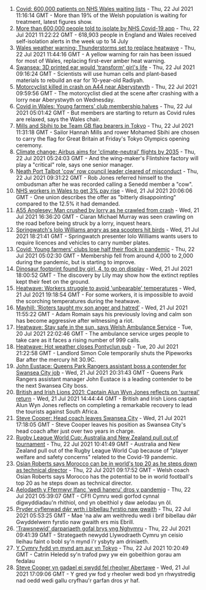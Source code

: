 1. [Covid: 600,000 patients on NHS Wales waiting lists](https://www.bbc.co.uk/news/uk-wales-57915989) - Thu, 22 Jul 2021 11:16:14 GMT - More than 19% of the Welsh population is waiting for treatment, latest figures show.
2. [More than 600,000 people told to isolate by NHS Covid-19 app](https://www.bbc.co.uk/news/technology-57929162) - Thu, 22 Jul 2021 11:22:22 GMT - 618,903 people in England and Wales received self-isolation alerts in the week up to 14 July
3. [Wales weather warning: Thunderstorms set to replace heatwave](https://www.bbc.co.uk/news/uk-wales-57929643) - Thu, 22 Jul 2021 11:44:16 GMT - A yellow warning for rain has been issued for most of Wales, replacing first-ever amber heat warning.
4. [Swansea: 3D printed ear would 'transform' girl's life](https://www.bbc.co.uk/news/uk-wales-57903527) - Thu, 22 Jul 2021 09:16:24 GMT - Scientists will use human cells and plant-based materials to rebuild an ear for 10-year-old Radiyah.
5. [Motorcyclist killed in crash on A44 near Aberystwyth](https://www.bbc.co.uk/news/uk-wales-57925835) - Thu, 22 Jul 2021 09:59:56 GMT - The motorcyclist died at the scene after crashing with a lorry near Aberystwyth on Wednesday.
6. [Covid in Wales: Young farmers' club membership halves](https://www.bbc.co.uk/news/uk-wales-57919623) - Thu, 22 Jul 2021 05:01:42 GMT - But members are starting to return as Covid rules are relaxed, says the Wales chair.
7. [Mills and Sbihi to be Team GB flag bearers in Tokyo](https://www.bbc.co.uk/sport/olympics/57925326) - Thu, 22 Jul 2021 11:31:18 GMT - Sailor Hannah Mills and rower Mohamed Sbihi are chosen to carry the flag for Great Britain at Friday's Tokyo Olympics opening ceremony.
8. [Climate change: Airbus aims for 'climate-neutral' flights by 2035](https://www.bbc.co.uk/news/uk-wales-57923403) - Thu, 22 Jul 2021 05:24:03 GMT - And the wing-maker's Flintshire factory will play a "critical" role, says one senior manager.
9. [Neath Port Talbot 'cow' row council leader cleared of misconduct](https://www.bbc.co.uk/news/uk-wales-57925838) - Thu, 22 Jul 2021 09:31:22 GMT - Rob Jones referred himself to the ombudsman after he was recorded calling a Senedd member a "cow".
10. [NHS workers in Wales to get 3% pay rise](https://www.bbc.co.uk/news/uk-wales-politics-57915990) - Wed, 21 Jul 2021 20:06:06 GMT - One union describes the offer as "bitterly disappointing" compared to the 12.5% it had demanded.
11. [A55 Anglesey: Man crushed by lorry as he crawled from crash](https://www.bbc.co.uk/news/uk-wales-57920041) - Wed, 21 Jul 2021 16:36:20 GMT - Ciaran Michael Murray was seen crawling on the road before being struck by a lorry, inquest hears.
12. [Springwatch's Iolo Williams angry as sea scooters hit birds](https://www.bbc.co.uk/news/uk-wales-57918483) - Wed, 21 Jul 2021 18:21:41 GMT - Springwatch presenter Iolo Williams wants users to require licences and vehicles to carry number plates.
13. [Covid: Young farmers' clubs lose half their flock in pandemic](https://www.bbc.co.uk/news/uk-wales-57923766) - Thu, 22 Jul 2021 05:02:30 GMT - Membership fell from around 4,000 to 2,000 during the pandemic, but is starting to improve.
14. [Dinosaur footprint found by girl, 4, to go on display](https://www.bbc.co.uk/news/uk-wales-57921987) - Wed, 21 Jul 2021 18:00:52 GMT - The discovery by Lily may show how the extinct reptiles kept their feet on the ground.
15. [Heatwave: Workers struggle to avoid 'unbearable' temperatures](https://www.bbc.co.uk/news/uk-wales-57923094) - Wed, 21 Jul 2021 19:18:54 GMT - For some workers, it is impossible to avoid the scorching temperatures during the heatwave.
16. [Mayhill: ‘Rioters taught my son anger and hatred’](https://www.bbc.co.uk/news/uk-wales-57907596) - Wed, 21 Jul 2021 11:55:22 GMT - Adam Romain says his previously loving and calm son has become aggressive after witnessing a riot.
17. [Heatwave: Stay safe in the sun, says Welsh Ambulance Service](https://www.bbc.co.uk/news/uk-wales-57910591) - Tue, 20 Jul 2021 22:02:46 GMT - The ambulance service urges people to take care as it faces a rising number of 999 calls.
18. [Heatwave: Hot weather closes Pontyclun pub](https://www.bbc.co.uk/news/uk-wales-57908735) - Tue, 20 Jul 2021 21:22:58 GMT - Landlord Simon Cole temporarily shuts the Pipeworks Bar after the mercury hit 30.9C.
19. [John Eustace: Queens Park Rangers assistant boss a contender for Swansea City job](https://www.bbc.co.uk/sport/football/57923015) - Wed, 21 Jul 2021 20:31:43 GMT - Queens Park Rangers assistant manager John Eustace is a leading contender to be the next Swansea City boss.
20. [British and Irish Lions 2021: Captain Alun Wyn Jones reflects on 'surreal' return](https://www.bbc.co.uk/sport/rugby-union/57913078) - Wed, 21 Jul 2021 14:44:44 GMT - British and Irish Lions captain Alun Wyn Jones reflects on completing a remarkable recovery to lead the tourists against South Africa.
21. [Steve Cooper: Head coach leaves Swansea City](https://www.bbc.co.uk/sport/football/57918658) - Wed, 21 Jul 2021 17:18:05 GMT - Steve Cooper leaves his position as Swansea City's head coach after just over two years in charge.
22. [Rugby League World Cup: Australia and New Zealand pull out of tournament](https://www.bbc.co.uk/sport/rugby-league/57925720) - Thu, 22 Jul 2021 10:41:49 GMT - Australia and New Zealand pull out of the Rugby League World Cup because of "player welfare and safety concerns" related to the Covid-19 pandemic.
23. [Osian Roberts says Morocco can be in world's top 20 as he steps down as technical director](https://www.bbc.co.uk/sport/africa/57918045) - Thu, 22 Jul 2021 09:17:52 GMT - Welsh coach Osian Roberts says Morocco has the potential to be in world football's top 20 as he steps down as technical director.
24. [Aelodaeth y Ffermwyr Ifanc 'wedi haneru' dros y pandemig](https://www.bbc.co.uk/newyddion/57916087) - Thu, 22 Jul 2021 05:39:07 GMT - CFfI Cymru wedi gorfod cynnal digwyddiadau'n rhithiol, ond yn obeithiol y daw aelodau yn ôl.
25. [Pryder cyflenwad dŵr wrth i bibellau fyrstio naw gwaith](https://www.bbc.co.uk/newyddion/57921134) - Thu, 22 Jul 2021 05:53:25 GMT - Mae 'na alw am weithredu wedi i brif bibellau dŵr Gwyddelwern fyrstio naw gwaith ers mis Ebrill.
26. ['Trawsnewid' darpariaeth gofal brys yng Nghymru](https://www.bbc.co.uk/newyddion/57918731) - Thu, 22 Jul 2021 09:41:39 GMT - Strategaeth newydd Llywodraeth Cymru yn ceisio lleihau faint o bobl sy'n mynd i'r ysbyty am driniaeth.
27. [Y Cymry fydd yn mynd am aur yn Tokyo](https://www.bbc.co.uk/newyddion/57916347) - Thu, 22 Jul 2021 10:20:49 GMT - Catrin Heledd sy'n trafod pwy yw ein gobeithion gorau am fedalau
28. [Steve Cooper yn gadael ei swydd fel rheolwr Abertawe](https://www.bbc.co.uk/newyddion/57916088) - Wed, 21 Jul 2021 17:09:06 GMT - Y gred yw fod y rheolwr wedi bod yn rhwystredig nad oedd wedi gallu cryfhau'r garfan dros yr haf.

